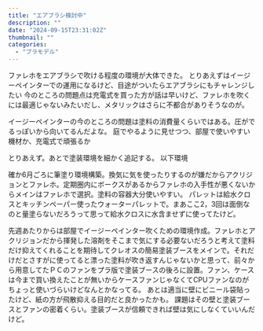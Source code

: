 ```yaml
---
title: "エアブラシ検討中"
description: ""
date: "2024-09-15T23:31:02Z"
thumbnail: ""
categories:
  - "プラモデル"
---
```

ファレホをエアブラシで吹ける程度の環境が大体できた。
とりあえずはイージーペインターでの運用になるけど、目途がついたらエアブラシにもチャレンジしたい
今のところの問題点は充電式を買った方が話は早いけど、ファレホを吹くには最適じゃないみたいだし、メタリックはさらに不都合がありそうなのが。

イージーペインターの今のところの問題は塗料の消費量くらいではある。圧がでるっぽいから向いてるんだよな。
庭でやるように見せつつ、部屋で使いやすい機材か、充電式で頑張るか

とりあえず。あとで塗装環境を細かく追記する。
以下環境

<!--more-->

確か6月ごろに筆塗り環境構築。換気に気を使ったりするのが嫌だからアクリジョンとファレホ。定期圏内にボークスがあるからファレホの入手性が悪くないからメインはファレホで選択。塗料の容器大分使いやすい。
パレットは給水クロスとキッチンペーパー使ったウォーターパレットで。まあここ2，3回は面倒なのと量塗らないだろうって思って給水クロスに水含ませずに使ってたけど。

先週あたりからは部屋でイージーペインター吹くための環境作成。ファレホとアクリジョンだから揮発した溶剤をそこまで気にする必要ないだろうと考えて塗料だけ抑えてくれることを期待してクレオスの簡易塗装ブースをメインで。それだけだとさすがに使ってると漂った塗料が吹き返すんじゃないかと思って、前々から用意してたＰＣのファンをプラ版で塗装ブースの後ろに設置。ファン、ケースは今まで買い換えたことが無いからケースファンじゃなくてCPUファンなのがちょっと使いづらいけどなんとかなってる。
あとは適当に壁にビニール袋貼ったけど、紙の方が飛散抑える目的だと良かったかも。
課題はその壁と塗装ブースとファンの密着くらい。塗装ブースが信頼できれば壁は気にしなくていいんだけど。
